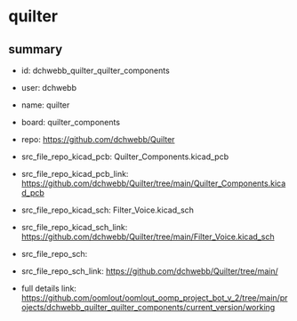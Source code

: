 # quilter
 
## summary 
* id: dchwebb_quilter_quilter_components
* user: dchwebb
* name: quilter
* board: quilter_components
* repo: https://github.com/dchwebb/Quilter
* src_file_repo_kicad_pcb: Quilter_Components.kicad_pcb
* src_file_repo_kicad_pcb_link: https://github.com/dchwebb/Quilter/tree/main/Quilter_Components.kicad_pcb
* src_file_repo_kicad_sch: Filter_Voice.kicad_sch
* src_file_repo_kicad_sch_link: https://github.com/dchwebb/Quilter/tree/main/Filter_Voice.kicad_sch

* src_file_repo_sch: 
* src_file_repo_sch_link: https://github.com/dchwebb/Quilter/tree/main/
* full details link: https://github.com/oomlout/oomlout_oomp_project_bot_v_2/tree/main/projects/dchwebb_quilter_quilter_components/current_version/working  







